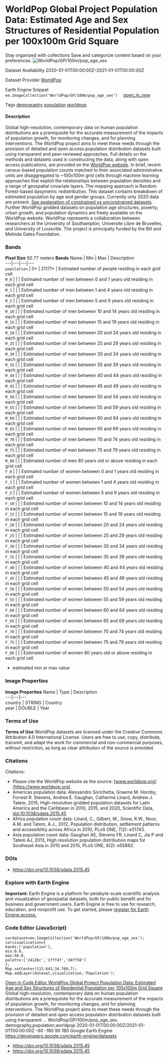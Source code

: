  
#  WorldPop Global Project Population Data: Estimated Age and Sex Structures of Residential Population per 100x100m Grid Square 
Stay organized with collections  Save and categorize content based on your preferences. 
![WorldPop/GP/100m/pop_age_sex](https://developers.google.com/earth-engine/datasets/images/WorldPop/WorldPop_GP_100m_pop_age_sex_sample.png) 

Dataset Availability
    2020-01-01T00:00:00Z–2021-01-01T00:00:00Z 

Dataset Provider
     [ WorldPop ](https://www.worldpop.org) 

Earth Engine Snippet
     `    ee.ImageCollection("WorldPop/GP/100m/pop_age_sex")   ` [ open_in_new ](https://code.earthengine.google.com/?scriptPath=Examples:Datasets/WorldPop/WorldPop_GP_100m_pop_age_sex) 

Tags
     [demography](https://developers.google.com/earth-engine/datasets/tags/demography) [population](https://developers.google.com/earth-engine/datasets/tags/population) [worldpop](https://developers.google.com/earth-engine/datasets/tags/worldpop)
#### Description
Global high-resolution, contemporary data on human population distributions are a prerequisite for the accurate measurement of the impacts of population growth, for monitoring changes, and for planning interventions. The WorldPop project aims to meet these needs through the provision of detailed and open access population distribution datasets built using transparent and peer-reviewed approaches.
Full details on the methods and datasets used in constructing the data, along with open access publications, are provided on the [WorldPop website](https://www.worldpop.org/). In brief, recent census-based population counts matched to their associated administrative units are disaggregated to ~100x100m grid cells through machine learning approaches that exploit the relationships between population densities and a range of geospatial covariate layers. The mapping approach is Random Forest-based dasymetric redistribution.
This dataset contains breakdown of estimated population by age and gender groups. Currently only 2020 data are present.
[See explanation of constrained vs unconstrained datasets](https://www.worldpop.org/methods/top_down_constrained_vs_unconstrained).
Further WorldPop gridded datasets on population age structures, poverty, urban growth, and population dynamics are freely available on the WorldPop website. WorldPop represents a collaboration between researchers at the University of Southampton, Universite Libre de Bruxelles, and University of Louisville. The project is principally funded by the Bill and Melinda Gates Foundation.
### Bands
**Pixel Size** 92.77 meters 
**Bands**
Name | Min | Max | Description  
---|---|---|---  
`population` |  0*  |  21171*  | Estimated number of people residing in each grid cell  
`M_0` |  |  | Estimated number of men between 0 and 1 years old residing in each grid cell  
`M_1` |  |  | Estimated number of men between 1 and 4 years old residing in each grid cell  
`M_5` |  |  | Estimated number of men between 5 and 9 years old residing in each grid cell  
`M_10` |  |  | Estimated number of men between 10 and 14 years old residing in each grid cell  
`M_15` |  |  | Estimated number of men between 15 and 19 years old residing in each grid cell  
`M_20` |  |  | Estimated number of men between 20 and 24 years old residing in each grid cell  
`M_25` |  |  | Estimated number of men between 25 and 29 years old residing in each grid cell  
`M_30` |  |  | Estimated number of men between 30 and 34 years old residing in each grid cell  
`M_35` |  |  | Estimated number of men between 35 and 39 years old residing in each grid cell  
`M_40` |  |  | Estimated number of men between 40 and 44 years old residing in each grid cell  
`M_45` |  |  | Estimated number of men between 45 and 49 years old residing in each grid cell  
`M_50` |  |  | Estimated number of men between 50 and 54 years old residing in each grid cell  
`M_55` |  |  | Estimated number of men between 55 and 59 years old residing in each grid cell  
`M_60` |  |  | Estimated number of men between 60 and 64 years old residing in each grid cell  
`M_65` |  |  | Estimated number of men between 65 and 69 years old residing in each grid cell  
`M_70` |  |  | Estimated number of men between 70 and 74 years old residing in each grid cell  
`M_75` |  |  | Estimated number of men between 75 and 79 years old residing in each grid cell  
`M_80` |  |  | Estimated number of men 80 years old or above residing in each grid cell  
`F_0` |  |  | Estimated number of women between 0 and 1 years old residing in each grid cell  
`F_1` |  |  | Estimated number of women between 1 and 4 years old residing in each grid cell  
`F_5` |  |  | Estimated number of women between 5 and 9 years old residing in each grid cell  
`F_10` |  |  | Estimated number of women between 10 and 14 years old residing in each grid cell  
`F_15` |  |  | Estimated number of women between 15 and 19 years old residing in each grid cell  
`F_20` |  |  | Estimated number of women between 20 and 24 years old residing in each grid cell  
`F_25` |  |  | Estimated number of women between 25 and 29 years old residing in each grid cell  
`F_30` |  |  | Estimated number of women between 30 and 34 years old residing in each grid cell  
`F_35` |  |  | Estimated number of women between 35 and 39 years old residing in each grid cell  
`F_40` |  |  | Estimated number of women between 40 and 44 years old residing in each grid cell  
`F_45` |  |  | Estimated number of women between 45 and 49 years old residing in each grid cell  
`F_50` |  |  | Estimated number of women between 50 and 54 years old residing in each grid cell  
`F_55` |  |  | Estimated number of women between 55 and 59 years old residing in each grid cell  
`F_60` |  |  | Estimated number of women between 60 and 64 years old residing in each grid cell  
`F_65` |  |  | Estimated number of women between 65 and 69 years old residing in each grid cell  
`F_70` |  |  | Estimated number of women between 70 and 74 years old residing in each grid cell  
`F_75` |  |  | Estimated number of women between 75 and 79 years old residing in each grid cell  
`F_80` |  |  | Estimated number of women 80 years old or above residing in each grid cell  
* estimated min or max value 
### Image Properties
**Image Properties**
Name | Type | Description  
---|---|---  
country | STRING | Country  
year | DOUBLE | Year  
### Terms of Use
**Terms of Use**
WorldPop datasets are licensed under the Creative Commons Attribution 4.0 International License. Users are free to use, copy, distribute, transmit, and adapt the work for commercial and non-commercial purposes, without restriction, as long as clear attribution of the source is provided.
### Citations
Citations:
  * Please cite the WorldPop website as the source: [www.worldpop.org](https://www.worldpop.org).
  * Americas population data: Alessandro Sorichetta, Graeme M. Hornby, Forrest R. Stevens, Andrea E. Gaughan, Catherine Linard, Andrew J. Tatem, 2015, High-resolution gridded population datasets for Latin America and the Caribbean in 2010, 2015, and 2020, Scientific Data, [doi:10.1038/sdata.2015.45](https://doi.org/10.1038/sdata.2015.45)
  * Africa population count data: Linard, C., Gilbert, M., Snow, R.W., Noor, A.M. and Tatem, A.J., 2012, Population distribution, settlement patterns and accessibility across Africa in 2010, PLoS ONE, 7(2): e31743.
  * Asia population count data: Gaughan AE, Stevens FR, Linard C, Jia P and Tatem AJ, 2013, High resolution population distribution maps for Southeast Asia in 2010 and 2015, PLoS ONE, 8(2): e55882.


### DOIs
  * [ https://doi.org/10.1038/sdata.2015.45 ](https://doi.org/10.1038/sdata.2015.45)


### Explore with Earth Engine
**Important:** Earth Engine is a platform for petabyte-scale scientific analysis and visualization of geospatial datasets, both for public benefit and for business and government users. Earth Engine is free to use for research, education, and nonprofit use. To get started, please [register for Earth Engine access.](https://console.cloud.google.com/earth-engine)
### Code Editor (JavaScript)
```
vardataset=ee.ImageCollection('WorldPop/GP/100m/pop_age_sex');
varvisualization={
bands:['population'],
min:0.0,
max:50.0,
palette:['24126c','1fff4f','d4ff50']
};
Map.setCenter(113.643,34.769,7);
Map.addLayer(dataset,visualization,'Population');
```
[ Open in Code Editor ](https://code.earthengine.google.com/?scriptPath=Examples:Datasets/WorldPop/WorldPop_GP_100m_pop_age_sex)
[ WorldPop Global Project Population Data: Estimated Age and Sex Structures of Residential Population per 100x100m Grid Square ](https://developers.google.com/earth-engine/datasets/catalog/WorldPop_GP_100m_pop_age_sex)
Global high-resolution, contemporary data on human population distributions are a prerequisite for the accurate measurement of the impacts of population growth, for monitoring changes, and for planning interventions. The WorldPop project aims to meet these needs through the provision of detailed and open access population distribution datasets built using transparent …
WorldPop/GP/100m/pop_age_sex, demography,population,worldpop 
2020-01-01T00:00:00Z/2021-01-01T00:00:00Z
-90 -180 90 180 
Google Earth Engine
https://developers.google.com/earth-engine/datasets
  * [ https://doi.org/10.1038/sdata.2015.45 ](https://doi.org/https://www.worldpop.org)
  * [ https://doi.org/10.1038/sdata.2015.45 ](https://doi.org/https://developers.google.com/earth-engine/datasets/catalog/WorldPop_GP_100m_pop_age_sex)


